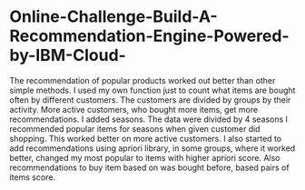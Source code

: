 # Online-Challenge-Build-A-Recommendation-Engine-Powered-by-IBM-Cloud-
The recommendation of popular products worked out better than other simple methods. I used my own function just to count what items are bought often by different customers. The customers are divided by groups by their activity. More active customers, who bought more items, get more recommendations. I added seasons. The data were divided by 4 seasons I recommended popular items for seasons when given customer did shopping. This worked better on more active customers.  I also started to add recommendations using apriori library, in some groups, where it worked better, changed my most popular to items with higher apriori score. Also recommendations to buy item based on was bought before, based pairs of items score.
